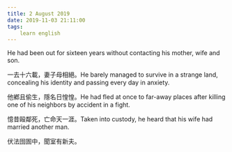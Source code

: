 ```yaml
---
title: 2 August 2019
date: 2019-11-03 21:11:00
tags:
    learn english
---
```

He had been out for sixteen years without
contacting his mother, wife and son. 

一去十六載，妻子母相絕。He barely managed to survive in a strange
land, concealing his identity and passing every day in anxiety.  

他鄕且偷生，隱名日惶惶。He had fled at once to far-away places after killing
one of his neighbors by accident in a fight. 

憶昔毆鄰死，亡命天一涯。Taken into custody, he heard that his wife
had married another man.  

伏法囹圄中，聞室有新夫。